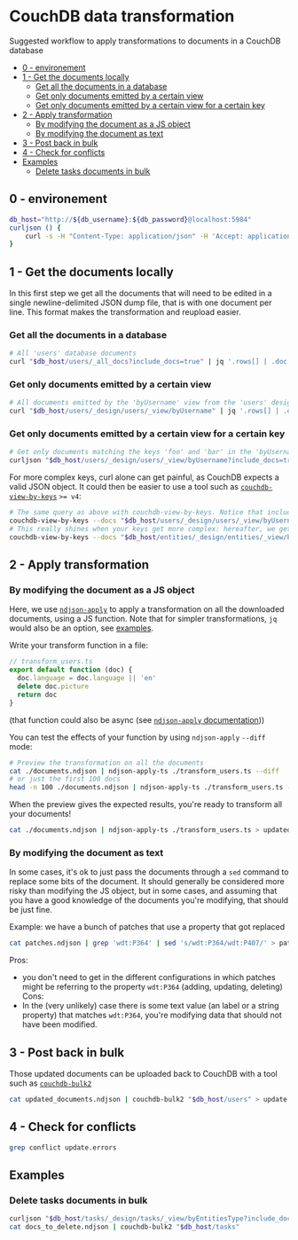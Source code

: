 # CouchDB data transformation
Suggested workflow to apply transformations to documents in a CouchDB database

<!-- START doctoc generated TOC please keep comment here to allow auto update -->
<!-- DON'T EDIT THIS SECTION, INSTEAD RE-RUN doctoc TO UPDATE -->

- [0 - environement](#0---environement)
- [1 - Get the documents locally](#1---get-the-documents-locally)
  - [Get all the documents in a database](#get-all-the-documents-in-a-database)
  - [Get only documents emitted by a certain view](#get-only-documents-emitted-by-a-certain-view)
  - [Get only documents emitted by a certain view for a certain key](#get-only-documents-emitted-by-a-certain-view-for-a-certain-key)
- [2 - Apply transformation](#2---apply-transformation)
  - [By modifying the document as a JS object](#by-modifying-the-document-as-a-js-object)
  - [By modifying the document as text](#by-modifying-the-document-as-text)
- [3 - Post back in bulk](#3---post-back-in-bulk)
- [4 - Check for conflicts](#4---check-for-conflicts)
- [Examples](#examples)
  - [Delete tasks documents in bulk](#delete-tasks-documents-in-bulk)

<!-- END doctoc generated TOC please keep comment here to allow auto update -->

## 0 - environement

```sh
db_host="http://${db_username}:${db_password}@localhost:5984"
curljson () {
	curl -s -H "Content-Type: application/json" -H 'Accept: application/json' $@
}
```

## 1 - Get the documents locally
In this first step we get all the documents that will need to be edited in a single newline-delimited JSON dump file, that is with one document per line. This format makes the transformation and reupload easier.

### Get all the documents in a database
```sh
# All 'users' database documents
curl "$db_host/users/_all_docs?include_docs=true" | jq '.rows[] | .doc' -c > documents.ndjson
```

### Get only documents emitted by a certain view
```sh
# All documents emitted by the 'byUsername' view from the 'users' design doc, from the 'users' database
curl "$db_host/users/_design/users/_view/byUsername" | jq '.rows[] | .doc' -c > documents.ndjson
```

### Get only documents emitted by a certain view for a certain key
```sh
# Get only documents matching the keys 'foo' and 'bar' in the 'byUsername' view
curljson "$db_host/users/_design/users/_view/byUsername?include_docs=true" -d '{"keys":["foo","bar"]}' | jq '.rows[] | .doc' -c > documents.ndjson
```

For more complex keys, curl alone can get painful, as CouchDB expects a valid JSON object. It could then be easier to use a tool such as [`couchdb-view-by-keys`](https://github.com/maxlath/couchdb-view-by-keys) `>= v4`:
```sh
# The same query as above with couchdb-view-by-keys. Notice that include_docs=true is the default now, and that we directly get NDJSON
couchdb-view-by-keys --docs "$db_host/users/_design/users/_view/byUsername" 'foo' 'bar' > documents.ndjson
# This really shines when your keys get more complex: hereafter, we get all documents with the claims
couchdb-view-by-keys --docs "$db_host/entities/_design/entities/_view/byClaim" '["wdt:P31", "wd:Q5"]' > documents.ndjson
```

## 2 - Apply transformation
### By modifying the document as a JS object
Here, we use [`ndjson-apply`](https://github.com/maxlath/ndjson-apply) to apply a transformation on all the downloaded documents, using a JS function. Note that for simpler transformations, `jq` would also be an option, see [examples](#examples).

Write your transform function in a file:
```js
// transform_users.ts
export default function (doc) {
  doc.language = doc.language || 'en'
  delete doc.picture
  return doc
}
```
(that function could also be async (see [`ndjson-apply` documentation](https://github.com/maxlath/ndjson-apply)))

You can test the effects of your function by using `ndjson-apply` `--diff` mode:

```sh
# Preview the transformation on all the documents
cat ./documents.ndjson | ndjson-apply-ts ./transform_users.ts --diff
# or just the first 100 docs
head -n 100 ./documents.ndjson | ndjson-apply-ts ./transform_users.ts --diff
```

When the preview gives the expected results, you're ready to transform all your documents!

```sh
cat ./documents.ndjson | ndjson-apply-ts ./transform_users.ts > updated_documents.ndjson
```

### By modifying the document as text
In some cases, it's ok to just pass the documents through a `sed` command to replace some bits of the document. It should generally be considered more risky than modifying the JS object, but in some cases, and assuming that you have a good knowledge of the documents you're modifying, that should be just fine.

Example: we have a bunch of patches that use a property that got replaced
```sh
cat patches.ndjson | grep 'wdt:P364' | sed 's/wdt:P364/wdt:P407/' > patches.fixed.ndjson
```
Pros:
- you don't need to get in the different configurations in which patches might be referring to the property `wdt:P364` (adding, updating, deleting)
Cons:
- In the (very unlikely) case there is some text value (an label or a string property) that matches `wdt:P364`, you're modifying data that should not have been modified.

## 3 - Post back in bulk
Those updated documents can be uploaded back to CouchDB with a tool such as [`couchdb-bulk2`](https://github.com/maxlath/couchdb-bulk2)

```sh
cat updated_documents.ndjson | couchdb-bulk2 "$db_host/users" > update.success 2> update.errors
```

## 4 - Check for conflicts
```sh
grep conflict update.errors
```

## Examples

### Delete tasks documents in bulk
```sh
curljson "$db_host/tasks/_design/tasks/_view/byEntitiesType?include_docs=true" -d '{"key":"human"}' | jq '.rows[].doc | { _id: ._id, _rev: ._rev, _deleted: true }' -cr > docs_to_delete.ndjson
cat docs_to_delete.ndjson | couchdb-bulk2 "$db_host/tasks"
```
